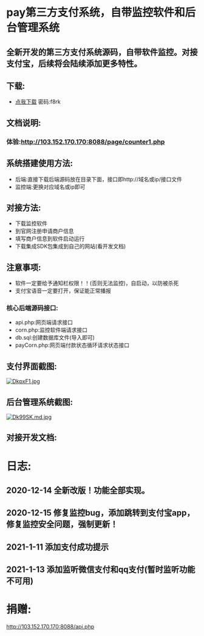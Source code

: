 #  pay第三方支付系统，自带监控软件和后台管理系统
## 全新开发的第三方支付系统源码，自带软件监控。对接支付宝，后续将会陆续添加更多特性。
## 下载:
* [点我下载](https://fusong.lanzous.com/b01c0i4wd
)   密码:f8rk
## 文档说明:
### 体验:http://103.152.170.170:8088/page/counter1.php
## 系统搭建使用方法:
* 后端:直接下载后端源码放在目录下面，接口即http://域名或ip/接口文件
* 监控端:更换对应域名或ip即可
## 对接方法:
* 下载监控软件
* 到官网注册申请商户信息
* 填写商户信息到软件启动运行
* 下载集成SDK包集成到自己的网站(看开发文档)
## 注意事项:
* 软件一定要给予通知栏权限！！(否则无法监控)，自启动，以防被杀死
* 支付宝语音一定要打开，保证能正常播报
### 核心后端源码接口:
* api.php:网页端请求接口
* corn.php:监控软件端请求接口
* db.sql:创建数据库文件(导入即可)
* payCorn.php:网页端付款状态循环请求状态接口
## 支付界面截图:
[![DkpxF1.jpg](https://s3.ax1x.com/2020/11/16/DkpxF1.jpg)](https://imgchr.com/i/DkpxF1)
## 后台管理系统截图:
[![Dk99SK.md.jpg](https://s3.ax1x.com/2020/11/16/Dk99SK.md.jpg)](https://imgchr.com/i/Dk99SK)
## 对接开发文档:

# 日志:
## 2020-12-14 全新改版！功能全部实现。
## 2020-12-15 修复监控bug，添加跳转到支付宝app，修复监控安全问题，强制更新！
## 2021-1-11  添加支付成功提示
## 2021-1-13  添加监听微信支付和qq支付(暂时监听功能不可用)
# 捐赠:
http://103.152.170.170:8088/api.php
